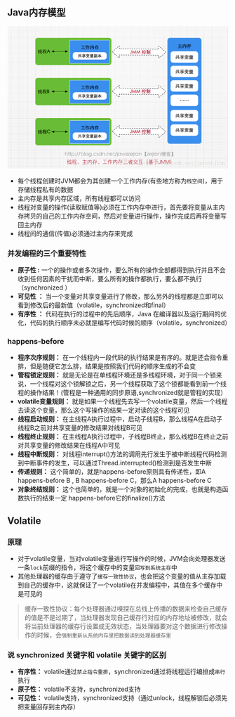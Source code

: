 ## Java内存模型
![image](3.volatile.assets/12546)
- 每个线程创建时JVM都会为其创建一个工作内存(有些地方称为`栈空间`)，用于存储线程私有的数据
- 主内存是共享内存区域，所有线程都可以访问
- 线程对变量的操作(读取赋值等)必须在工作内存中进行，首先要将变量从主内存拷贝的自己的工作内存空间，然后对变量进行操作，操作完成后再将变量写回主内存
- 线程间的通信(传值)必须通过主内存来完成

### 并发编程的三个重要特性
- **原子性 :**  一个的操作或者多次操作，要么所有的操作全部都得到执行并且不会收到任何因素的干扰而中断，要么所有的操作都执行，要么都不执行（synchronized ）
- **可见性 ：** 当一个变量对共享变量进行了修改，那么另外的线程都是立即可以看到修改后的最新值（volatile，synchronized和final）
- **有序性 ：** 代码在执行的过程中的先后顺序，Java 在编译器以及运行期间的优化，代码的执行顺序未必就是编写代码时候的顺序（volatile，synchronized）

### happens-before
- **程序次序规则：** 在一个线程内一段代码的执行结果是有序的。就是还会指令重排，但是随便它怎么排，结果是按照我们代码的顺序生成的不会变
- **管程锁定规则：** 就是无论是在单线程环境还是多线程环境，对于同一个锁来说，一个线程对这个锁解锁之后，另一个线程获取了这个锁都能看到前一个线程的操作结果！(管程是一种通用的同步原语,synchronized就是管程的实现）
- **volatile变量规则：** 就是如果一个线程先去写一个volatile变量，然后一个线程去读这个变量，那么这个写操作的结果一定对读的这个线程可见
- **线程启动规则：** 在主线程A执行过程中，启动子线程B，那么线程A在启动子线程B之前对共享变量的修改结果对线程B可见
- **线程终止规则：** 在主线程A执行过程中，子线程B终止，那么线程B在终止之前对共享变量的修改结果在线程A中可见
- **线程中断规则：** 对线程interrupt()方法的调用先行发生于被中断线程代码检测到中断事件的发生，可以通过Thread.interrupted()检测到是否发生中断
- **传递规则：** 这个简单的，就是happens-before原则具有传递性，即A happens-before B , B happens-before C，那么A happens-before C
- **对象终结规则：** 这个也简单的，就是一个对象的初始化的完成，也就是构造函数执行的结束一定 happens-before它的finalize()方法

## Volatile

### 原理
- 对于volatile变量，当对volatile变量进行写操作的时候，JVM会向处理器发送一条`lock`前缀的指令，将这个缓存中的变量`回写到系统主存`中
- 其他处理器的缓存由于遵守了`缓存一致性协议`，也会把这个变量的值从主存加载到自己的缓存中，这就保证了一个volatile在并发编程中，其值在多个缓存中是可见的
> 缓存一致性协议：每个处理器通过嗅探在总线上传播的数据来检查自己缓存的值是不是过期了，当处理器发现自己缓存行对应的内存地址被修改，就会将当前处理器的缓存行设置成无效状态，当处理器要对这个数据进行修改操作的时候，会`强制重新从系统内存里把数据读到处理器缓存里`

### 说 synchronized 关键字和 volatile 关键字的区别
- **有序性：** volatile通过`禁止指令重排`，synchronized通过将线程运行编排成`串行`执行
- **原子性：** volatile不支持，synchronized支持
- **可见性：** volatile支持，synchronized支持（通过unlock，线程解锁后必须先把变量回存到主内存）


